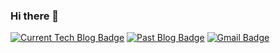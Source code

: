 ### Hi there 👋

  [![Current Tech Blog Badge](http://img.shields.io/badge/Current%20blog-gray?style=flat-square&logo=tistory&link=https://kjhg478.tistory.com/)](https://kjhg478.tistory.com/)
  [![Past Blog Badge](http://img.shields.io/badge/Past%20blog-blue?style=flat-square&logo=Naver&link=https://blog.naver.com/kjhg4782)](https://blog.naver.com/kjhg4782)
  [![Gmail Badge](https://img.shields.io/badge/Gmail-d14836?style=flat-square&logo=Gmail&logoColor=white&link=mailto:kjhg478@gmail.com)](mailto:kjhg478@gmail.com)
